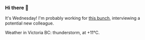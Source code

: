 ### Hi there :wave:

It's Wednesday! I'm probably working for [this bunch](https://github.com/kohofinancial), interviewing a potential new colleague.

Weather in Victoria BC: thunderstorm, at +11°C.
